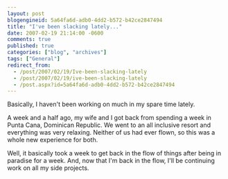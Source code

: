 ```yaml
---
layout: post
blogengineid: 5a64fa6d-adb0-4dd2-b572-b42ce2847494
title: "I've been slacking lately..."
date: 2007-02-19 21:14:00 -0600
comments: true
published: true
categories: ["blog", "archives"]
tags: ["General"]
redirect_from: 
  - /post/2007/02/19/Ive-been-slacking-lately
  - /post/2007/02/19/ive-been-slacking-lately
  - /post.aspx?id=5a64fa6d-adb0-4dd2-b572-b42ce2847494
---
```

<!-- more -->
<P>Basically, I haven't been working on much in my spare time lately.</P>
<P>A week and a half ago, my wife and I got back from spending a week in Punta Cana, Dominican Republic. We went to an all inclusive resort and everything was very relaxing. Neither of us had ever flown, so this was a whole new experience for both.</P>
<P>Well, it basically took a week to get back in the flow of things&nbsp;after being in paradise for a week. And, now that I'm back in the flow, I'll be continuing work on all my side projects.</P>
